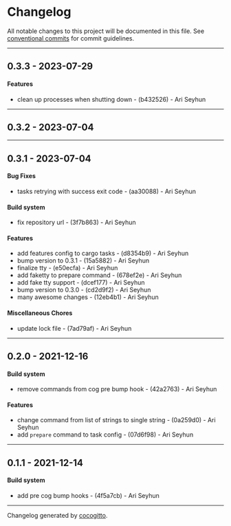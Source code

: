 # Changelog
All notable changes to this project will be documented in this file. See [conventional commits](https://www.conventionalcommits.org/) for commit guidelines.

- - -
## 0.3.3 - 2023-07-29
#### Features
- clean up processes when shutting down - (b432526) - Ari Seyhun

- - -

## 0.3.2 - 2023-07-04

- - -

## 0.3.1 - 2023-07-04
#### Bug Fixes
- tasks retrying with success exit code - (aa30088) - Ari Seyhun
#### Build system
- fix repository url - (3f7b863) - Ari Seyhun
#### Features
- add features config to cargo tasks - (d8354b9) - Ari Seyhun
- bump version to 0.3.1 - (15a5882) - Ari Seyhun
- finalize tty - (e50ecfa) - Ari Seyhun
- add faketty to prepare command - (678ef2e) - Ari Seyhun
- add fake tty support - (dcef177) - Ari Seyhun
- bump version to 0.3.0 - (cd2d9f2) - Ari Seyhun
- many awesome changes - (12eb4b1) - Ari Seyhun
#### Miscellaneous Chores
- update lock file - (7ad79af) - Ari Seyhun

- - -

## 0.2.0 - 2021-12-16
#### Build system
- remove commands from cog pre bump hook - (42a2763) - Ari Seyhun
#### Features
- change command from list of strings to single string - (0a259d0) - Ari Seyhun
- add `prepare` command to task config - (07d6f98) - Ari Seyhun
- - -

## 0.1.1 - 2021-12-14
#### Build system
- add pre cog bump hooks - (4f5a7cb) - Ari Seyhun
- - -

Changelog generated by [cocogitto](https://github.com/cocogitto/cocogitto).